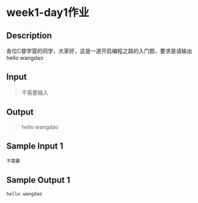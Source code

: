 # week1-day1作业

## Description

各位C督学营的同学，大家好，这是一道开启编程之路的入门题，要求是请输出 hello wangdao

## Input

> 不需要输入

## Output

> hello wangdao

## Sample Input 1

```text
不需要
```

## Sample Output 1

```text
hello wangdao
```
